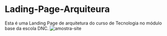 #  Lading-Page-Arquiteura
Esta é uma Landing Page de arquitetura do curso de Tecnologia no módulo base da escola DNC.
![amostra-site](https://github.com/yancvlt/landing-page-arquitetura/assets/109632704/45c1c216-a346-4d4e-a760-909a17a87959)
